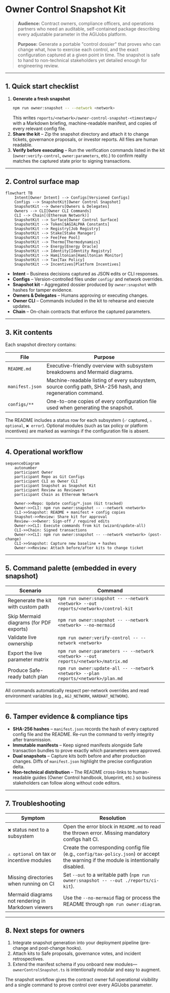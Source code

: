 # Owner Control Snapshot Kit

> **Audience:** Contract owners, compliance officers, and operations partners who need
> an auditable, self-contained package describing every adjustable parameter in the
> AGIJobs platform.
>
> **Purpose:** Generate a portable "control dossier" that proves who can change what,
> how to exercise each control, and the exact configuration captured at a given point
> in time. The snapshot is safe to hand to non-technical stakeholders yet detailed
> enough for engineering review.

---

## 1. Quick start checklist

1. **Generate a fresh snapshot**
   ```bash
   npm run owner:snapshot -- --network <network>
   ```
   This writes `reports/<network>/owner-control-snapshot-<timestamp>/` with a
   Markdown briefing, machine-readable manifest, and copies of every relevant config
   file.
2. **Share the kit** – Zip the snapshot directory and attach it to change tickets,
   governance proposals, or investor reports. All files are human readable.
3. **Verify before executing** – Run the verification commands listed in the kit
   (`owner:verify-control`, `owner:parameters`, etc.) to confirm reality matches the
   captured state prior to signing transactions.

---

## 2. Control surface map

```mermaid
flowchart TB
    Intent[Owner Intent] --> Configs[Versioned Configs]
    Configs --> SnapshotKit[Owner Control Snapshot]
    SnapshotKit --> Owners[Owners & Delegates]
    Owners --> CLI[Owner CLI Commands]
    CLI --> Chain[(Ethereum Network)]
    SnapshotKit --> Surface[Owner Control Surface]
    SnapshotKit --> Token[$AGIALPHA Constants]
    SnapshotKit --> Registry[Job Registry]
    SnapshotKit --> Stake[Stake Manager]
    SnapshotKit --> Fee[Fee Pool]
    SnapshotKit --> Thermo[Thermodynamics]
    SnapshotKit --> Energy[Energy Oracle]
    SnapshotKit --> Identity[Identity Registry]
    SnapshotKit --> Hamiltonian[Hamiltonian Monitor]
    SnapshotKit --> Tax[Tax Policy]
    SnapshotKit --> Incentives[Platform Incentives]
```

- **Intent** – Business decisions captured as JSON edits or CLI responses.
- **Configs** – Version-controlled files under `config/` and network overrides.
- **Snapshot kit** – Aggregated dossier produced by `owner:snapshot` with hashes for
  tamper evidence.
- **Owners & Delegates** – Humans approving or executing changes.
- **Owner CLI** – Commands included in the kit to rehearse and execute updates.
- **Chain** – On-chain contracts that enforce the captured parameters.

---

## 3. Kit contents

Each snapshot directory contains:

| File | Purpose |
| ---- | ------- |
| `README.md` | Executive-friendly overview with subsystem breakdowns and Mermaid diagrams. |
| `manifest.json` | Machine-readable listing of every subsystem, source config path, SHA-256 hash, and regeneration command. |
| `configs/**` | One-to-one copies of every configuration file used when generating the snapshot. |

The README includes a status row for each subsystem (`✅` captured, `⚠️ optional`,
`❌ error`). Optional modules (such as tax policy or platform incentives) are marked as
warnings if the configuration file is absent.

---

## 4. Operational workflow

```mermaid
sequenceDiagram
    autonumber
    participant Owner
    participant Repo as Git Configs
    participant CLI as Owner CLI
    participant Snapshot as Snapshot Kit
    participant Review as Reviewers
    participant Chain as Ethereum Network

    Owner->>Repo: Update config/*.json (Git tracked)
    Owner->>CLI: npm run owner:snapshot -- --network <network>
    CLI->>Snapshot: README + manifest + config copies
    Snapshot->>Review: Share kit for approval
    Review-->>Owner: Sign-off / required edits
    Owner->>CLI: Execute commands from kit (wizard/update-all)
    CLI->>Chain: Signed transactions
    Owner->>CLI: npm run owner:snapshot -- --network <network> (post-change)
    CLI->>Snapshot: Capture new baseline + hashes
    Owner->>Review: Attach before/after kits to change ticket
```

---

## 5. Command palette (embedded in every snapshot)

| Scenario | Command |
| -------- | ------- |
| Regenerate the kit with custom path | `npm run owner:snapshot -- --network <network> --out reports/<network>/control-kit` |
| Skip Mermaid diagrams (for PDF exports) | `npm run owner:snapshot -- --network <network> --no-mermaid` |
| Validate live ownership | `npm run owner:verify-control -- --network <network>` |
| Export the live parameter matrix | `npm run owner:parameters -- --network <network> --out reports/<network>/matrix.md` |
| Produce Safe-ready batch plan | `npm run owner:update-all -- --network <network> --plan reports/<network>/plan.md` |

All commands automatically respect per-network overrides and read environment
variables (e.g., `AGJ_NETWORK`, `HARDHAT_NETWORK`).

---

## 6. Tamper evidence & compliance tips

- **SHA-256 hashes** – `manifest.json` records the hash of every captured config file
  and the README. Re-run the command to verify integrity after transmission.
- **Immutable manifests** – Keep signed manifests alongside Safe transaction bundles
  to prove exactly which parameters were approved.
- **Dual snapshots** – Capture kits both before and after production changes. Diffs of
  `manifest.json` highlight the precise configuration delta.
- **Non-technical distribution** – The README cross-links to human-readable guides
  (Owner Control handbook, blueprint, etc.) so business stakeholders can follow along
  without code editors.

---

## 7. Troubleshooting

| Symptom | Resolution |
| ------- | ---------- |
| `❌` status next to a subsystem | Open the error block in `README.md` to read the thrown error. Missing mandatory configs halt CI. |
| `⚠️ optional` on tax or incentive modules | Create the corresponding config file (e.g., `config/tax-policy.json`) or accept the warning if the module is intentionally disabled. |
| Missing directories when running on CI | Set `--out` to a writable path (`npm run owner:snapshot -- --out ./reports/ci-kit`). |
| Mermaid diagrams not rendering in Markdown viewers | Use the `--no-mermaid` flag or process the README through `npm run owner:diagram`. |

---

## 8. Next steps for owners

1. Integrate snapshot generation into your deployment pipeline (pre-change and
   post-change hooks).
2. Attach kits to Safe proposals, governance votes, and incident retrospectives.
3. Extend the manifest schema if you onboard new modules—`ownerControlSnapshot.ts`
   is intentionally modular and easy to augment.

The snapshot workflow gives the contract owner full operational visibility and a
single command to prove control over every AGIJobs parameter.
